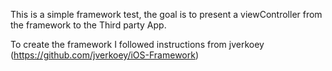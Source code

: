 This is a simple framework test, the goal is to present a viewController from the framework to the Third party App.

To create the framework I followed instructions from jverkoey (https://github.com/jverkoey/iOS-Framework)
